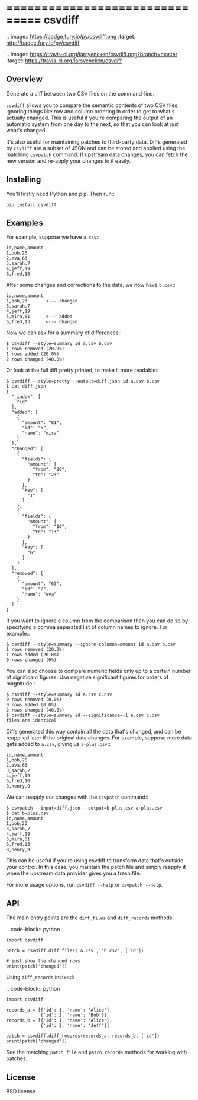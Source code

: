 ===============================
csvdiff
===============================

.. image:: https://badge.fury.io/py/csvdiff.png
    :target: http://badge.fury.io/py/csvdiff

.. image:: https://travis-ci.org/larsyencken/csvdiff.png?branch=master
        :target: https://travis-ci.org/larsyencken/csvdiff

Overview
--------

Generate a diff between two CSV files on the command-line.

``csvdiff`` allows you to compare the semantic contents of two CSV files, ignoring things like row and column ordering in order to get to what's actually changed. This is useful if you're comparing the output of an automatic system from one day to the next, so that you can look at just what's changed.

It's also useful for maintaining patches to third-party data. Diffs generated by ``csvdiff`` are a subset of JSON and can be stored and applied using the matching ``csvpatch`` command. If upstream data changes, you can fetch the new version and re-apply your changes to it easily.

Installing
----------

You'll firstly need Python and pip. Then run::

    pip install csvdiff

Examples
--------

For example, suppose we have ``a.csv``::

    id,name,amount
    1,bob,20
    2,eva,63
    3,sarah,7
    4,jeff,19
    6,fred,10

After some changes and corrections to the data, we now have ``b.csv``::

    id,name,amount
    1,bob,23       <--- changed
    3,sarah,7
    4,jeff,19
    5,mira,81      <--- added
    6,fred,13      <--- changed

Now we can ask for a summary of differences::

    $ csvdiff --style=summary id a.csv b.csv
    1 rows removed (20.0%)
    1 rows added (20.0%)
    2 rows changed (40.0%)

Or look at the full diff pretty printed, to make it more readable::

    $ csvdiff --style=pretty --output=diff.json id a.csv b.csv
    $ cat diff.json
    {
      "_index": [
        "id"
      ],
      "added": [
        {
          "amount": "81",
          "id": "5",
          "name": "mira"
        }
      ],
      "changed": [
        {
          "fields": {
            "amount": {
              "from": "20",
              "to": "23"
            }
          },
          "key": [
            "1"
          ]
        },
        {
          "fields": {
            "amount": {
              "from": "10",
              "to": "13"
            }
          },
          "key": [
            "6"
          ]
        }
      ],
      "removed": [
        {
          "amount": "63",
          "id": "2",
          "name": "eva"
        }
      ]
    }

If you want to ignore a column from the comparison then you can do so by specifying a comma seperated list of column names to ignore. For example::

    $ csvdiff --style=summary --ignore-columns=amount id a.csv b.csv
    1 rows removed (20.0%)
    1 rows added (20.0%)
    0 rows changed (0%)

You can also choose to compare numeric fields only up to a certain number of significant figures. Use negative significant figures for orders of magnitude::

    $ csvdiff --style=summary id a.csv c.csv
    0 rows removed (0.0%)
    0 rows added (0.0%)
    2 rows changed (40.0%)
    $ csvdiff --style=summary id --significance=-1 a.csv c.csv
    files are identical


Diffs generated this way contain all the data that's changed, and can be reapplied later if the original data changes. For example, suppose more data gets added to ``a.csv``, giving us ``a-plus.csv``::

    id,name,amount
    1,bob,20
    2,eva,63
    3,sarah,7
    4,jeff,19
    6,fred,10
    8,henry,9

We can reapply our changes with the ``csvpatch`` command::

    $ csvpatch --input=diff.json --output=b-plus.csv a-plus.csv
    $ cat b-plus.csv
    id,name,amount
    1,bob,23
    3,sarah,7
    4,jeff,19
    5,mira,81
    6,fred,13
    8,henry,9

This can be useful if you're using csvdiff to transform data that's outside your control. In this case, you maintain the patch file and simply reapply it when the upstream data provider gives you a fresh file.

For more usage options, run ``csvdiff --help`` or ``csvpatch --help``.

API
---

The main entry points are the ``diff_files`` and ``diff_records`` methods:

.. code-block:: python

    import csvdiff

    patch = csvdiff.diff_files('a.csv', 'b.csv', ['id'])

    # just show the changed rows
    print(patch['changed'])

Using ``diff_records`` instead:

.. code-block:: python

    import csvdiff

    records_a = [{'id': 1, 'name': 'Alice'},
                 {'id': 2, 'name': 'Bob'}]
    records_b = [{'id': 1, 'name': 'Alice'},
                 {'id': 2, 'name': 'Jeff'}]

    patch = csvdiff.diff_records(records_a, records_b, ['id'])
    print(patch['changed'])

See the matching ``patch_file`` and ``patch_records`` methods for working with patches.

License
-------

BSD license
